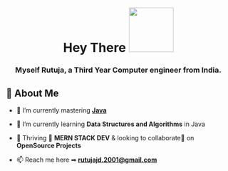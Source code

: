 <h1 align="center">Hey There <img src="https://media1.giphy.com/media/p3uZvqib1ewP6qTqch/giphy.gif?cid=790b761187d1cba4599c41205111b71e00ef938040415426&rid=giphy.gif&ct=g" height = "100px"></h1>
<h3 align="center">Myself <b>Rutuja</b>, a Third Year Computer engineer from India.</h3>


## 🙋 About Me

- 🔭 I’m currently mastering **[Java](https://www.udemy.com/course/java-the-complete-java-developer-course/)**

- 🌱 I’m currently learning **Data Structures and Algorithms** in Java 

- 👯 Thriving 💪 **MERN STACK DEV** & looking to collaborate🤝 on **OpenSource Projects**

- 📫 Reach me here ➡ **rutujajd.2001@gmail.com**

